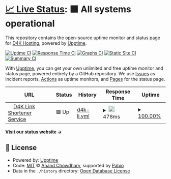 # [📈 Live Status](https://d4kli.d4kstatus.net): <!--live status--> **🟩 All systems operational**

This repository contains the open-source uptime monitor and status page for [D4K Hosting](www.d4khosting.ca), powered by [Upptime](https://github.com/upptime/upptime).

[![Uptime CI](https://github.com/d4khosting/uptime-d4k-li/workflows/Uptime%20CI/badge.svg)](https://github.com/d4khosting/uptime-d4k-li/actions?query=workflow%3A%22Uptime+CI%22)
[![Response Time CI](https://github.com/d4khosting/uptime-d4k-li/workflows/Response%20Time%20CI/badge.svg)](https://github.com/d4khosting/uptime-d4k-li/actions?query=workflow%3A%22Response+Time+CI%22)
[![Graphs CI](https://github.com/d4khosting/uptime-d4k-li/workflows/Graphs%20CI/badge.svg)](https://github.com/d4khosting/uptime-d4k-li/actions?query=workflow%3A%22Graphs+CI%22)
[![Static Site CI](https://github.com/d4khosting/uptime-d4k-li/workflows/Static%20Site%20CI/badge.svg)](https://github.com/d4khosting/uptime-d4k-li/actions?query=workflow%3A%22Static+Site+CI%22)
[![Summary CI](https://github.com/d4khosting/uptime-d4k-li/workflows/Summary%20CI/badge.svg)](https://github.com/d4khosting/uptime-d4k-li/actions?query=workflow%3A%22Summary+CI%22)

With [Upptime](https://upptime.js.org), you can get your own unlimited and free uptime monitor and status page, powered entirely by a GitHub repository. We use [Issues](https://github.com/d4khosting/uptime-d4k-li/issues) as incident reports, [Actions](https://github.com/d4khosting/uptime-d4k-li/actions) as uptime monitors, and [Pages](https://d4kli.d4kstatus.net) for the status page.

<!--start: status pages-->
<!-- This summary is generated by Upptime (https://github.com/upptime/upptime) -->
<!-- Do not edit this manually, your changes will be overwritten -->
<!-- prettier-ignore -->
| URL | Status | History | Response Time | Uptime |
| --- | ------ | ------- | ------------- | ------ |
| <img alt="" src="https://d4khosting.github.io/uptime-assets/images/d4k-hosting-favicon.svg" height="13"> [D4K Link Shortener Service](https://d4k.li) | 🟩 Up | [d4k-li.yml](https://github.com/d4khosting/uptime-d4k-li/commits/HEAD/history/d4k-li.yml) | <details><summary><img alt="Response time graph" src="./graphs/d4k-li/response-time-week.png" height="20"> 478ms</summary><br><a href="https://d4kli.d4kstatus.net/history/d4k-li"><img alt="Response time 435" src="https://img.shields.io/endpoint?url=https%3A%2F%2Fraw.githubusercontent.com%2Fd4khosting%2Fuptime-d4k-li%2FHEAD%2Fapi%2Fd4k-li%2Fresponse-time.json"></a><br><a href="https://d4kli.d4kstatus.net/history/d4k-li"><img alt="24-hour response time 490" src="https://img.shields.io/endpoint?url=https%3A%2F%2Fraw.githubusercontent.com%2Fd4khosting%2Fuptime-d4k-li%2FHEAD%2Fapi%2Fd4k-li%2Fresponse-time-day.json"></a><br><a href="https://d4kli.d4kstatus.net/history/d4k-li"><img alt="7-day response time 478" src="https://img.shields.io/endpoint?url=https%3A%2F%2Fraw.githubusercontent.com%2Fd4khosting%2Fuptime-d4k-li%2FHEAD%2Fapi%2Fd4k-li%2Fresponse-time-week.json"></a><br><a href="https://d4kli.d4kstatus.net/history/d4k-li"><img alt="30-day response time 465" src="https://img.shields.io/endpoint?url=https%3A%2F%2Fraw.githubusercontent.com%2Fd4khosting%2Fuptime-d4k-li%2FHEAD%2Fapi%2Fd4k-li%2Fresponse-time-month.json"></a><br><a href="https://d4kli.d4kstatus.net/history/d4k-li"><img alt="1-year response time 439" src="https://img.shields.io/endpoint?url=https%3A%2F%2Fraw.githubusercontent.com%2Fd4khosting%2Fuptime-d4k-li%2FHEAD%2Fapi%2Fd4k-li%2Fresponse-time-year.json"></a></details> | <details><summary><a href="https://d4kli.d4kstatus.net/history/d4k-li">100.00%</a></summary><a href="https://d4kli.d4kstatus.net/history/d4k-li"><img alt="All-time uptime 99.99%" src="https://img.shields.io/endpoint?url=https%3A%2F%2Fraw.githubusercontent.com%2Fd4khosting%2Fuptime-d4k-li%2FHEAD%2Fapi%2Fd4k-li%2Fuptime.json"></a><br><a href="https://d4kli.d4kstatus.net/history/d4k-li"><img alt="24-hour uptime 100.00%" src="https://img.shields.io/endpoint?url=https%3A%2F%2Fraw.githubusercontent.com%2Fd4khosting%2Fuptime-d4k-li%2FHEAD%2Fapi%2Fd4k-li%2Fuptime-day.json"></a><br><a href="https://d4kli.d4kstatus.net/history/d4k-li"><img alt="7-day uptime 100.00%" src="https://img.shields.io/endpoint?url=https%3A%2F%2Fraw.githubusercontent.com%2Fd4khosting%2Fuptime-d4k-li%2FHEAD%2Fapi%2Fd4k-li%2Fuptime-week.json"></a><br><a href="https://d4kli.d4kstatus.net/history/d4k-li"><img alt="30-day uptime 100.00%" src="https://img.shields.io/endpoint?url=https%3A%2F%2Fraw.githubusercontent.com%2Fd4khosting%2Fuptime-d4k-li%2FHEAD%2Fapi%2Fd4k-li%2Fuptime-month.json"></a><br><a href="https://d4kli.d4kstatus.net/history/d4k-li"><img alt="1-year uptime 99.98%" src="https://img.shields.io/endpoint?url=https%3A%2F%2Fraw.githubusercontent.com%2Fd4khosting%2Fuptime-d4k-li%2FHEAD%2Fapi%2Fd4k-li%2Fuptime-year.json"></a></details>

<!--end: status pages-->

[**Visit our status website →**](https://d4kli.d4kstatus.net)

## 📄 License

- Powered by: [Upptime](https://github.com/upptime/upptime)
- Code: [MIT](./LICENSE) © [Anand Chowdhary](https://anandchowdhary.com), supported by [Pabio](https://pabio.com)
- Data in the `./history` directory: [Open Database License](https://opendatacommons.org/licenses/odbl/1-0/)

